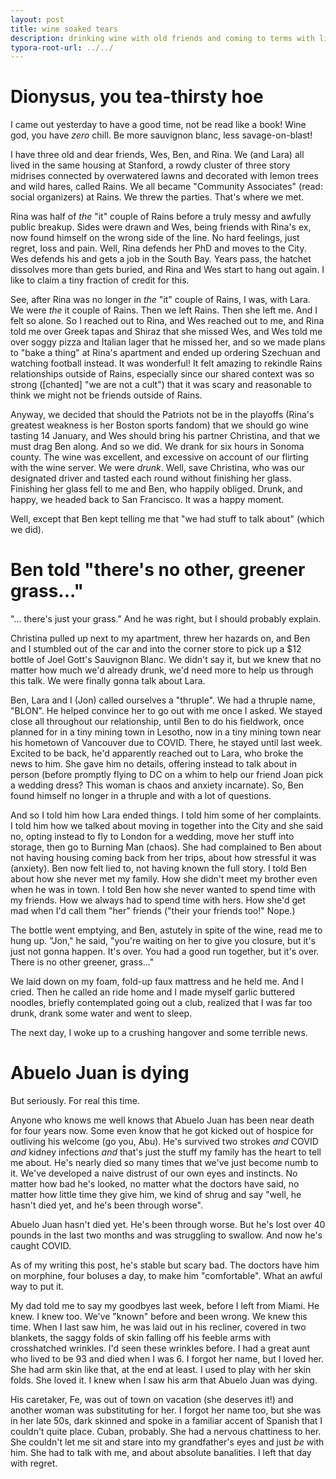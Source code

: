 ```yaml
---
layout: post
title: wine soaked tears
description: drinking wine with old friends and coming to terms with life changes
typora-root-url: ../../
---
```


# Dionysus, you tea-thirsty hoe

I came out yesterday to have a good time, not be read like a book! Wine god, you have _zero_ chill. Be more sauvignon blanc, less savage-on-blast!

I have three old and dear friends, Wes, Ben, and Rina. We (and Lara) all lived in the same housing at Stanford, a rowdy cluster of three story midrises connected by overwatered lawns and decorated with lemon trees and wild hares, called Rains. We all became "Community Associates" (read: social organizers) at Rains. We threw the parties. That's where we met.

Rina was half of *the* "it" couple of Rains before a truly messy and awfully public breakup. Sides were drawn and Wes, being friends with Rina's ex, now found himself on the wrong side of the line. No hard feelings, just regret, loss and pain. Well, Rina defends her PhD and moves to the City. Wes defends his and gets a job in the South Bay. Years pass, the hatchet dissolves more than gets buried, and Rina and Wes start to hang out again. I like to claim a tiny fraction of credit for this. 

See, after Rina was no longer in *the* "it" couple of Rains, I was, with Lara. We were *the* it couple of Rains. Then we left Rains. Then she left me. And I felt so alone. So I reached out to Rina, and Wes reached out to me, and Rina told me over Greek tapas and Shiraz that she missed Wes, and Wes told me over soggy pizza and Italian lager that he missed her, and so we made plans to "bake a thing" at Rina's apartment and ended up ordering Szechuan and watching football instead. It was wonderful! It felt amazing to rekindle Rains relationships outside of Rains, especially since our shared context was so strong ([chanted] "we are not a cult") that it was scary and reasonable to think we might not be friends outside of Rains.

Anyway, we decided that should the Patriots not be in the playoffs (Rina's greatest weakness is her Boston sports fandom) that we should go wine tasting 14 January, and Wes should bring his partner Christina, and that we must drag Ben along. And so we did. We drank for six hours in Sonoma county. The wine was excellent, and excessive on account of our flirting with the wine server. We were *drunk*. Well, save Christina, who was our designated driver and tasted each round without finishing her glass. Finishing her glass fell to me and Ben, who happily obliged. Drunk, and happy, we headed back to San Francisco. It was a happy moment.

Well, except that Ben kept telling me that "we had stuff to talk about" (which we did).

# Ben told "there's no other, greener grass..."

"... there's just your grass." And he was right, but I should probably explain.

Christina pulled up next to my apartment, threw her hazards on, and Ben and I stumbled out of the car and into the corner store to pick up a \$12 bottle of Joel Gott's Sauvignon Blanc. We didn't say it, but we knew that no matter how much we'd already drunk, we'd need more to help us through this talk. We were finally gonna talk about Lara.

Ben, Lara and I (Jon) called ourselves a "thruple". We had a thruple name, "BLON". He helped convince her to go out with me once I asked. We stayed close all throughout our relationship, until Ben to do his fieldwork, once planned for in a tiny mining town in Lesotho, now in a tiny mining town near his hometown of Vancouver due to COVID. There, he stayed until last week. Excited to be back, he'd apparently reached out to Lara, who broke the news to him. She gave him no details, offering instead to talk about in person (before promptly flying to DC on a whim to help our friend Joan pick a wedding dress? This woman is chaos and anxiety incarnate). So, Ben found himself no longer in a thruple and with a lot of questions.

And so I told him how Lara ended things. I told him some of her complaints. I told him how we talked about moving in together into the City and she said no, opting instead to fly to London for a wedding, move her stuff into storage, then go to Burning Man (chaos). She had complained to Ben about not having housing coming back from her trips, about how stressful it was (anxiety). Ben now felt lied to, not having known the full story. I told Ben about how she never met my family. How she didn't meet my brother even when he was in town. I told Ben how she never wanted to spend time with my friends. How we always had to spend time with hers. How she'd get mad when I'd call them "her" friends ("their your friends too!" Nope.)

The bottle went emptying, and Ben, astutely in spite of the wine, read me to hung up. "Jon," he said, "you're waiting on her to give you closure, but it's just not gonna happen. It's over. You had a good run together, but it's over. There is no other greener, grass..."

We laid down on my foam, fold-up faux mattress and he held me. And I cried. Then he called an ride home and I made myself garlic buttered noodles, briefly contemplated going out a club, realized that I was far too drunk, drank some water and went to sleep.

The next day, I woke up to a crushing hangover and some terrible news.

# Abuelo Juan is dying

But seriously. For real this time.

Anyone who knows me well knows that Abuelo Juan has been near death for four years now. Some even know that he got kicked out of hospice for outliving his welcome (go you, Abu). He's survived two strokes _and_ COVID _and_ kidney infections _and_ that's just the stuff my family has the heart to tell me about. He's nearly died so many times that we've just become numb to it. We've developed a naive distrust of our own eyes and instincts. No matter how bad he's looked, no matter what the doctors have said, no matter how little time they give him, we kind of shrug and say "well, he hasn't died yet, and he's been through worse".

Abuelo Juan hasn't died yet. He's been through worse. But he's lost over 40 pounds in the last two months and was struggling to swallow. And now he's caught COVID. 

As of my writing this post, he's stable but scary bad. The doctors have him on morphine, four boluses a day, to make him "comfortable". What an awful way to put it.

My dad told me to say my goodbyes last week, before I left from Miami. He knew. I knew too. We've "known" before and been wrong. We knew this time. When I last saw him, he was laid out in his recliner, covered in two blankets, the saggy folds of skin falling off his feeble arms with crosshatched wrinkles. I'd seen these wrinkles before. I had a great aunt who lived to be 93 and died when I was 6. I forgot her name, but I loved her. She had arm skin like that, at the end at least. I used to play with her skin folds. She loved it. I knew when I saw his arm that Abuelo Juan was dying.

His caretaker, Fe, was out of town on vacation (she deserves it!) and another woman was substituting for her. I forgot her name too, but she was in her late 50s, dark skinned and spoke in a familiar accent of Spanish that I couldn't quite place. Cuban, probably. She had a nervous chattiness to her. She couldn't let me sit and stare into my grandfather's eyes and just _be_ with him. She had to talk with me, and about absolute banalities. I left that day with regret.
